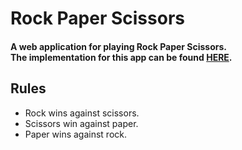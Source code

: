 <h1>Rock Paper Scissors</h1>
<h4>
  A web application for playing Rock Paper Scissors.<br />
  The implementation for this app can be found
  <a href="https://zeit.co/florcalvo89/rock-paper-scissors-game">HERE</a>.
</h4>

<h2>Rules</h2>
<ul>
  <li>Rock wins against scissors.</li>
  <li>Scissors win against paper.</li>
  <li>Paper wins against rock.</li>
</ul>
